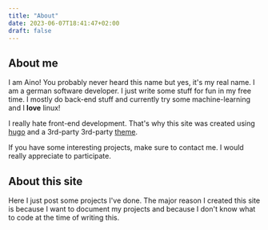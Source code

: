 ```yaml
---
title: "About"
date: 2023-06-07T18:41:47+02:00
draft: false
---
```


## About me

I am Aino! You probably never heard this name but yes, it's my real name.
I am a german software developer. I just write some stuff for fun in my free time.
I mostly do back-end stuff and currently try some machine-learning and I **love** linux!

I really hate front-end development. That's why this site was created using [hugo](https://gohugo.io/) and a 3rd-party 3rd-party [theme](https://github.com/LordMathis/hugo-theme-nightfall).

If you have some interesting projects, make sure to contact me. I would really appreciate to participate.

## About this site

Here I just post some projects I've done. The major reason I created this site is because
I want to document my projects and because I don't know what to code at the time of writing this.

